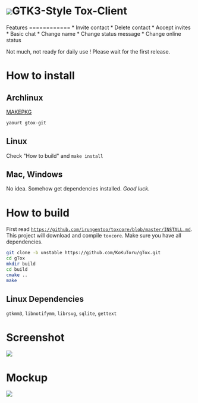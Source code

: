 <h1><img src="https://rawgit.com/KoKuToru/gTox/master/Icons/icon_128.svg">GTK3-Style Tox-Client</h1>
Features
============
* Invite contact
* Delete contact
* Accept invites
* Basic chat
* Change name
* Change status message
* Change online status

Not much, not ready for daily use ! Please wait for the first release.

How to install
============
Archlinux
------------
<a href="https://aur.archlinux.org/packages/gtox-git/">MAKEPKG</a>
```bash
yaourt gtox-git
```
Linux
------------
Check "How to build" and `make install`

Mac, Windows
------------
No idea. Somehow get dependencies installed.
*Good luck.*

How to build
============
First read <a href="https://github.com/irungentoo/toxcore/blob/master/INSTALL.md">`https://github.com/irungentoo/toxcore/blob/master/INSTALL.md`</a>.<br />
This project will download and compile `toxcore`.
Make sure you have all dependencies.

```bash
git clone -b unstable https://github.com/KoKuToru/gTox.git
cd gTox
mkdir build
cd build
cmake ..
make
```

Linux Dependencies
-----------
`gtkmm3`, `libnotifymm`, `librsvg`, `sqlite`, `gettext`

Screenshot
============
<img src="https://rawgit.com/KoKuToru/gTox/master/screenshot.png">

Mockup
============
<img src="https://rawgit.com/KoKuToru/gTox/master/mockup.svg">

